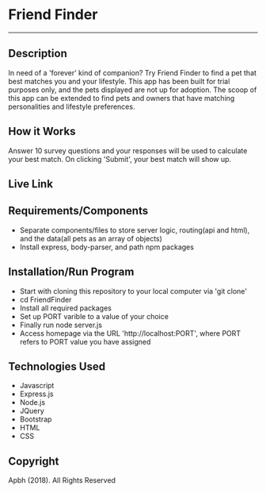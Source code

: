 # Friend Finder
***

## Description
In need of a 'forever' kind of companion? Try Friend Finder to find a pet that best matches you and your lifestyle. This app has been built for trial purposes only, and the pets displayed are not up for adoption. The scoop of this app can be extended to find pets and owners that have matching personalities and lifestyle preferences.

## How it Works
Answer 10 survey questions and your responses will be used to calculate your best match. On clicking 'Submit', your best match will show up.

## Live Link


## Requirements/Components
* Separate components/files to store server logic, routing(api and html), and the data(all pets as an array of objects)
* Install express, body-parser, and path npm packages 

## Installation/Run Program
* Start with cloning this repository to your local computer via 'git clone'
* cd FriendFinder
* Install all required packages
* Set up PORT varible to a value of your choice
* Finally run node server.js
* Access homepage via the URL 'http://localhost:PORT', where PORT refers to PORT value you have assigned

## Technologies Used
* Javascript
* Express.js
* Node.js
* JQuery
* Bootstrap
* HTML
* CSS

## Copyright
Apbh (2018). All Rights Reserved

